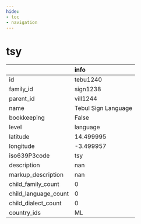 ```yaml
---
hide:
- toc
- navigation
---
```

# tsy
|                      | info                |
|:---------------------|:--------------------|
| id                   | tebu1240            |
| family_id            | sign1238            |
| parent_id            | vill1244            |
| name                 | Tebul Sign Language |
| bookkeeping          | False               |
| level                | language            |
| latitude             | 14.499995           |
| longitude            | -3.499957           |
| iso639P3code         | tsy                 |
| description          | nan                 |
| markup_description   | nan                 |
| child_family_count   | 0                   |
| child_language_count | 0                   |
| child_dialect_count  | 0                   |
| country_ids          | ML                  |